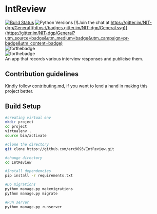 # IntReview
[![Build Status](https://travis-ci.org/arc9693/IntReview.svg?branch=master)](https://travis-ci.org/arc9693/IntReview)
![Python Versions](https://img.shields.io/pypi/pyversions/django.svg?style=flat)
[![Join the chat at https://gitter.im/NIT-dgp/General](https://badges.gitter.im/NIT-dgp/General.svg)](https://gitter.im/NIT-dgp/General?utm_source=badge&utm_medium=badge&utm_campaign=pr-badge&utm_content=badge)<br>
![forthebadge](https://forthebadge.com/images/badges/made-with-python.svg)<br>
![forthebadge](https://forthebadge.com/images/badges/built-with-love.svg)<br>
An app that records various interview responses and publicise them.

## Contribution guidelines
Kindly follow [contributing.md](contributing.md), if you want to lend a hand in making this project better.

## Build Setup

```bash
#creating virtual env
mkdir project
cd project
virtualenv .
source bin/activate

#clone the directory
git clone https://github.com/arc9693/IntReview.git

#change directory
cd IntReview

#Install dependencies
pip install -r requirements.txt

#Do migrations
python manage.py makemigrations
python manage.py migrate

#Run server
python manage.py runserver
```
